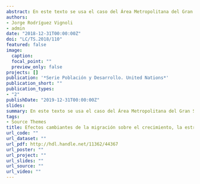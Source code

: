 ```yaml
---
abstract: En este texto se usa el caso del Área Metropolitana del Gran Santiago (AMGS), capital de Chile, para evaluar empíricamente el efecto de la de la migración interna, incluyendo la intrametropolitana, sobre algunas transformaciones metropolitanas. Los resultados, obtenidos mediante procedimientos novedosos, sugieren que la migración ha contribuido a diversificar socioeducativamente a la periferia y ha sido decisiva para la emergencia de núcleos de alta educación en zonas históricamente desaventajadas de la periferia, para los cuales se ha acuñado la voz “periferia elitizada”. Pese a lo anterior, la migración interna no ha tenido un efecto reductor de la segregación residencial, porque ha tendido a recortar la proporción de población de alta educación en el pericentro y, en cambio, ha contribuido a aumentar esta proporción en la zona oriente, que ya era la de mayor educación. Estos resultados se mantienen cuando se trabaja con una definición del Área Metropolitana del Gran Santiago Extendida (AMGS-E), la que incorpora comunas de reciente suburbanización, en parte empujada por inmigrantes de nivel socioeconómico alto, provenientes en su mayoría del AMGS.
authors:
- Jorge Rodríguez Vignoli
- admin
date: "2018-12-31T00:00:00Z"
doi: "LC/TS.2018/110"
featured: false
image:
  caption: 
  focal_point: ""
  preview_only: false
projects: []
publication: '*Serie Población y Desarrollo. United Nations*'
publication_short: ""
publication_types:
- "2"
publishDate: "2019-12-31T00:00:00Z"
slides: 
summary: En este texto se usa el caso del Área Metropolitana del Gran Santiago (AMGS), capital de Chile, para evaluar empíricamente el efecto de la de la migración interna, incluyendo la intrametropolitana, sobre algunas transformaciones metropolitanas.
tags:
- Source Themes
title: Efectos cambiantes de la migración sobre el crecimiento, la estructura demográfica y la segregación residencial en ciudades grandes. El caso de Santiago, Chile, 1977-2017
url_code: ""
url_dataset: ""
url_pdf: http://hdl.handle.net/11362/44367
url_poster: ""
url_project: ""
url_slides: ""
url_source: ""
url_video: ""
---
```

